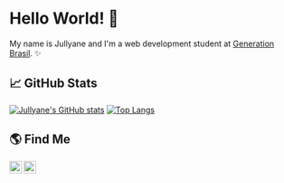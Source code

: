 # Hello World! 👋

My name is Jullyane and I'm a web development student at [Generation Brasil](https://brazil.generation.org/). ✨

## 📈 GitHub Stats
<!--
![Metrics](https://github.com/jullyanedemetrio/jullyanedemetrio/blob/main/github-metrics.svg) 
-->
[![Jullyane's GitHub stats](https://github-readme-stats.vercel.app/api?username=jullyanedemetrio&hide=prs,issues&show_icons=true&theme=material-palenight)](https://github.com/anuraghazra/github-readme-stats)
[![Top Langs](https://github-readme-stats.vercel.app/api/top-langs/?username=jullyanedemetrio&layout=compact&card_width=445&theme=material-palenight)](https://github.com/anuraghazra/github-readme-stats)

##  🌎 Find Me
<a target="_blank" href="https://www.linkedin.com/in/jullyane-demetrio-de-souza-60407220b/">
  <img align="left" alt="LinkdeIN" width="22px" src="https://cdn.jsdelivr.net/npm/simple-icons@v3/icons/linkedin.svg" />
</a>
<a target="_blank" href="mailto:jullyanedmt@gmail.com">
  <img align="left" alt="Gmail" width="22px" src="https://cdn.jsdelivr.net/npm/simple-icons@v3/icons/gmail.svg" />
</a>


<!--
**jullyanedemetrio/jullyanedemetrio** is a ✨ _special_ ✨ repository because its `README.md` (this file) appears on your GitHub profile.

Here are some ideas to get you started:

- 🔭 I’m currently working on ...
- 🌱 I’m currently learning ...
- 👯 I’m looking to collaborate on ...
- 🤔 I’m looking for help with ...
- 💬 Ask me about ...
- 📫 How to reach me: ...
- 😄 Pronouns: ...
- ⚡ Fun fact: ...
-->
